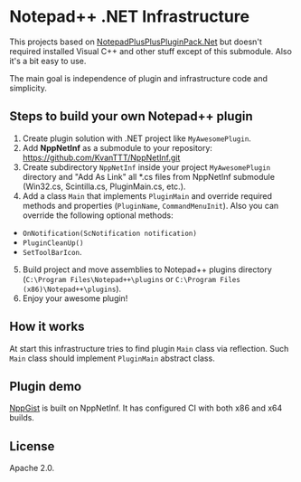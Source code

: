 # Notepad++ .NET Infrastructure

This projects based on [NotepadPlusPlusPluginPack.Net](https://github.com/kbilsted/NotepadPlusPlusPluginPack.Net)
but doesn't required installed Visual C++ and other stuff except of this submodule.
Also it's a bit easy to use.

The main goal is independence of plugin and infrastructure code and simplicity.

## Steps to build your own Notepad++ plugin

1. Create plugin solution with .NET project like `MyAwesomePlugin`.
2. Add **NppNetInf** as a submodule to your repository: https://github.com/KvanTTT/NppNetInf.git
3. Create subdirectory `NppNetInf` inside your project `MyAwesomePlugin` directory
  and "Add As Link" all *.cs files from
  NppNetInf submodule (Win32.cs, Scintilla.cs, PluginMain.cs, etc.).
4. Add a class `Main` that implements `PluginMain` and override required methods
  and properties (`PluginName`, `CommandMenuInit`). Also you can override the
  following optional methods:
  * `OnNotification(ScNotification notification)`
  * `PluginCleanUp()`
  * `SetToolBarIcon`.
5. Build project and move assemblies to Notepad++ plugins directory
   (`C:\Program Files\Notepad++\plugins` or `C:\Program Files (x86)\Notepad++\plugins`).
6. Enjoy your awesome plugin!

## How it works

At start this infrastructure tries to find plugin `Main` class via reflection.
Such `Main` class should implement `PluginMain` abstract class.

## Plugin demo

[NppGist](https://github.com/KvanTTT/NppGist) is built on NppNetInf. It has
configured CI with both x86 and x64 builds.

## License

Apache 2.0.